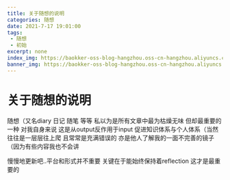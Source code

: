 ```yaml
---
title: 关于随想的说明
categories: 随想
date: 2021-7-17 19:01:00
tags: 
 - 随想
 - 初始
excerpt: none
index_img: https://baokker-oss-blog-hangzhou.oss-cn-hangzhou.aliyuncs.com/cdn_for_blog/blog_imgs/dog2.jpg
banner_img: https://baokker-oss-blog-hangzhou.oss-cn-hangzhou.aliyuncs.com/cdn_for_blog/blog_imgs/dog2.jpg
---
```


# 关于随想的说明

随想（又名diary 日记 随笔 等等  私以为是所有文章中最为枯燥无味 但却最重要的一种 对我自身来说 这是从output反作用于input 促进知识体系与个人体系（当然 往往是一层层往上爬 且常常是充满错误的  亦是他人了解我的一面不完善的镜子（因为有些内容我也不会讲

慢慢地更新吧..平台和形式并不重要 关键在于能始终保持着reflection 这才是最重要的